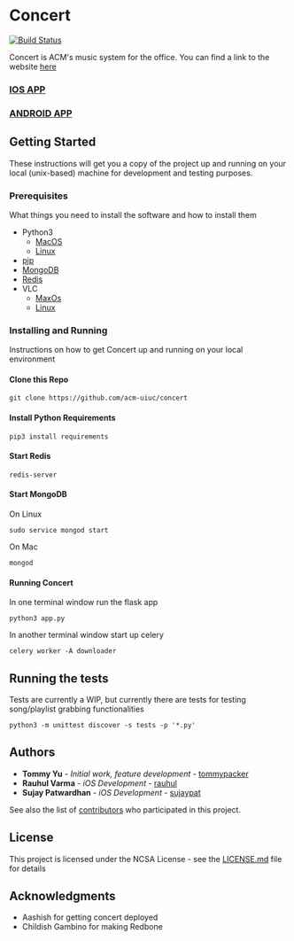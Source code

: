 # Concert
[![Build Status](https://travis-ci.org/acm-uiuc/concert.svg?branch=master)](https://travis-ci.org/acm-uiuc/concert)

Concert is ACM's music system for the office. You can find a link to the website [here](https://concert.acm.illinois.edu/)

### [IOS APP](https://github.com/acm-uiuc/office-iOS)
### [ANDROID APP](https://github.com/acm-uiuc/office-android)

## Getting Started

These instructions will get you a copy of the project up and running on your local (unix-based) machine for development and testing purposes.

### Prerequisites

What things you need to install the software and how to install them

* Python3
  * [MacOS](http://docs.python-guide.org/en/latest/starting/install3/osx/)
  * [Linux](http://docs.python-guide.org/en/latest/starting/install3/linux/)
* [pip](https://pip.pypa.io/en/stable/installing/)
* [MongoDB](https://docs.mongodb.com/manual/installation/)
* [Redis](https://redis.io/topics/quickstart)
* VLC
  * [MaxOs](https://wiki.videolan.org/Documentation:Installing_VLC/#Mac_OS_X)
  * [Linux](https://packages.ubuntu.com/trusty/libdevel/libvlc-dev)

### Installing and Running

Instructions on how to get Concert up and running on your local environment

#### Clone this Repo
```
git clone https://github.com/acm-uiuc/concert
```

#### Install Python Requirements
```
pip3 install requirements
```

#### Start Redis
```
redis-server
```

#### Start MongoDB

On Linux
```
sudo service mongod start
```
On Mac
```
mongod
```

#### Running Concert

In one terminal window run the flask app
```
python3 app.py
```

In another terminal window start up celery
```
celery worker -A downloader
```

## Running the tests

Tests are currently a WIP, but currently there are tests for testing song/playlist grabbing functionalities
```
python3 -m unittest discover -s tests -p '*.py'
```

## Authors

* **Tommy Yu** - *Initial work, feature development* - [tommypacker](https://github.com/tommypacker)
* **Rauhul Varma** - *iOS Development* - [rauhul](https://github.com/rauhul)
* **Sujay Patwardhan** - *iOS Development* - [sujaypat](https://github.com/sujaypat)

See also the list of [contributors](https://github.com/acm-uiuc/concert/graphs/contributors) who participated in this project.

## License

This project is licensed under the NCSA License - see the [LICENSE.md](LICENSE) file for details

## Acknowledgments

* Aashish for getting concert deployed
* Childish Gambino for making Redbone
